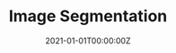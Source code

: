 ---
title: Image Segmentation
summary: Implemented Expectation-Maximization Algorithm from scratch for image segmentation with Gaussian Mixture Model and its application to Brain Images and written notes

tags:
  - Statistics
date: '2021-01-01T00:00:00Z'

# Optional external URL for project (replaces project detail page).
external_link: 'https://rishidarkdevil.github.io/Image-Segmentation/Image-Segmentation.html'

image:
  caption: Photo by rawpixel on Unsplash
  focal_point: Smart

# links:
#   - icon: twitter
#     icon_pack: fab
#     name: Follow
#     url: https://twitter.com/georgecushen
url_code: 'https://rishidarkdevil.github.io/Image-Segmentation'
url_pdf: ''
url_slides: ''
url_video: ''

# Slides (optional).
#   Associate this project with Markdown slides.
#   Simply enter your slide deck's filename without extension.
#   E.g. `slides = "example-slides"` references `content/slides/example-slides.md`.
#   Otherwise, set `slides = ""`.
# slides: example
---